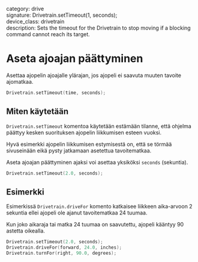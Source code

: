 category: drive  
signature: Drivetrain.setTimeout(1, seconds);  
device_class: drivetrain  
description: Sets the timeout for the Drivetrain to stop moving if a blocking command cannot reach its target.  

# Aseta ajoajan päättyminen

Asettaa ajopelin ajoajalle ylärajan, jos ajopeli ei saavuta muuten tavoite ajomatkaa.

```cpp
Drivetrain.setTimeout(time, seconds);
```

## Miten käytetään

`Drivetrain.setTimeout` komentoa käytetään estämään tilanne, että ohjelma päättyy kesken suorituksen ajopelin liikkumisen esteen vuoksi.

Hyvä esimerkki ajopelin liikkumisen estymisestä on, että se törmää sivuseinään eikä pysty jatkamaan asetettua tavoitematkaa.

Aseta ajoajan päättyminen ajaksi voi asettaa yksiköksi `seconds` (sekuntia).

```cpp
Drivetrain.setTimeout(2.0, seconds);
```

## Esimerkki

Esimerkissä `Drivetrain.driveFor` komento katkaisee liikkeen aika-arvoon 2 sekuntia ellei ajopeli ole ajanut tavoitematkaa 24 tuumaa. 

Kun joko aikaraja tai matka 24 tuumaa on saavutettu, ajopeli kääntyy 90 astetta oikealla.

```cpp
Drivetrain.setTimeout(2.0, seconds);
Drivetrain.driveFor(forward, 24.0, inches);
Drivetrain.turnFor(right, 90.0, degrees);
```

<advanced>
</advanced>
